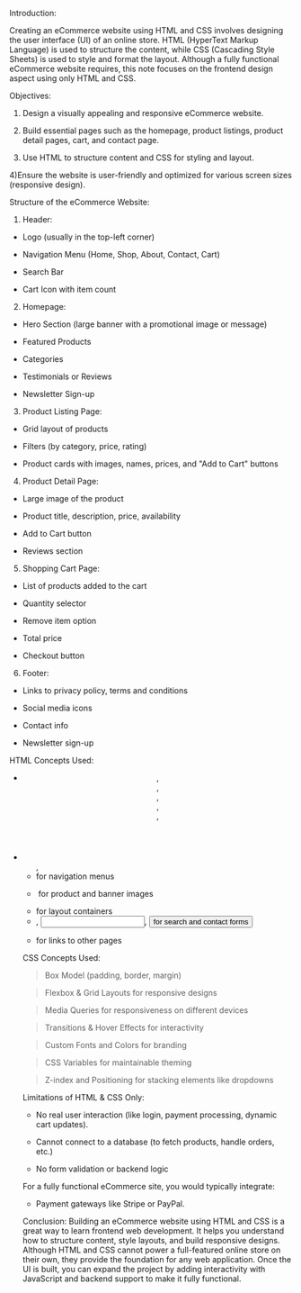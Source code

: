 Introduction:

Creating an eCommerce website using HTML and CSS involves designing the user interface (UI) of an online store. HTML (HyperText Markup Language) is used to structure the content, while CSS (Cascading Style Sheets) is used to style and format the layout. Although a fully functional eCommerce website requires, this note focuses on the frontend design aspect using only HTML and CSS.

Objectives:

1) Design a visually appealing and responsive eCommerce website.

2) Build essential pages such as the homepage, product listings, product detail pages, cart, and contact page.

3) Use HTML to structure content and CSS for styling and layout.

4)Ensure the website is user-friendly and optimized for various screen sizes (responsive design).

Structure of the eCommerce Website:

1) Header:

* Logo (usually in the top-left corner)

* Navigation Menu (Home, Shop, About, Contact, Cart)

* Search Bar

* Cart Icon with item count

2) Homepage:

* Hero Section (large banner with a promotional image or message)

* Featured Products

* Categories

* Testimonials or Reviews

* Newsletter Sign-up

3) Product Listing Page:

* Grid layout of products

* Filters (by category, price, rating)

* Product cards with images, names, prices, and "Add to Cart" buttons

4) Product Detail Page:

* Large image of the product

* Product title, description, price, availability

* Add to Cart button

* Reviews section

5) Shopping Cart Page:

* List of products added to the cart

* Quantity selector

* Remove item option

* Total price

* Checkout button

6) Footer:

* Links to privacy policy, terms and conditions

* Social media icons

* Contact info

* Newsletter sign-up

HTML Concepts Used:

* <header>, <nav>, <section>, <main>, <article>, <footer>

* <ul>, <li> for navigation menus

* <img> for product and banner images

* <div> for layout containers

* <form>, <input>, <button> for search and contact forms

* <a> for links to other pages

CSS Concepts Used:

> Box Model (padding, border, margin)

> Flexbox & Grid Layouts for responsive designs

> Media Queries for responsiveness on different devices

> Transitions & Hover Effects for interactivity

> Custom Fonts and Colors for branding

> CSS Variables for maintainable theming

> Z-index and Positioning for stacking elements like dropdowns

Limitations of HTML & CSS Only:

* No real user interaction (like login, payment processing, dynamic cart updates).

* Cannot connect to a database (to fetch products, handle orders, etc.)

* No form validation or backend logic

For a fully functional eCommerce site, you would typically integrate:

* Payment gateways like Stripe or PayPal.


Conclusion:
Building an eCommerce website using HTML and CSS is a great way to learn frontend web development. It helps you understand how to structure content, style layouts, and build responsive designs. Although HTML and CSS cannot power a full-featured online store on their own, they provide the foundation for any web application. Once the UI is built, you can expand the project by adding interactivity with JavaScript and backend support to make it fully functional.




